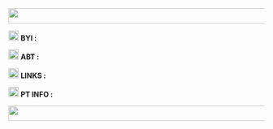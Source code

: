 <img src="https://i.postimg.cc/RZ0PxkFs/tumblr-d33b3d56fbde1560f1f7b1106cf4a6ed-7f658b03-540.gif" width="1000" height="30"/>

<img src="https://i.postimg.cc/ydWBJQvv/01d2623a.gif" width="20" height="20"/> **BYI :**

<img src="https://i.postimg.cc/T37D5wxx/tumblr-a8c062c136418eaaab7af38faaabdab2-16c571a3-75.gif" width="20" height="20"/> **ABT :**

<img src="https://i.postimg.cc/t4NHBZJ0/X0fRhTb.gif" width="20" height="20"/>  **LINKS :**

<img src="https://i.postimg.cc/3rz4T6B8/eWa90mJ.gif" width="20" height="20"/> **PT INFO :**

<img src="https://i.postimg.cc/RZ0PxkFs/tumblr-d33b3d56fbde1560f1f7b1106cf4a6ed-7f658b03-540.gif" width=1000 height=30/>
